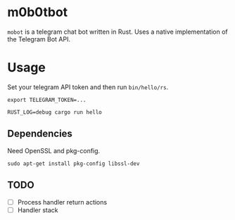 # m0b0tbot

`mobot` is a telegram chat bot written in Rust. Uses a native implementation of the
Telegram Bot API.

# Usage

Set your telegram API token and then run `bin/hello/rs`.

```
export TELEGRAM_TOKEN=...

RUST_LOG=debug cargo run hello
```

## Dependencies

Need OpenSSL and pkg-config.

```
sudo apt-get install pkg-config libssl-dev
```

## TODO

-   [ ] Process handler return actions
-   [ ] Handler stack
